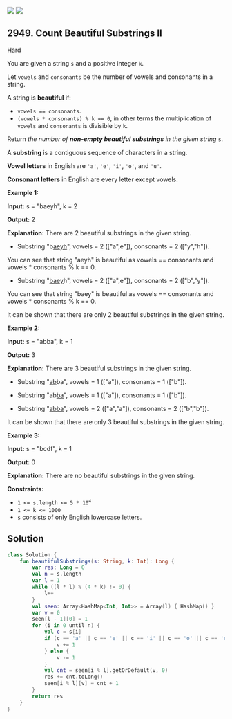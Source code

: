 [![](https://img.shields.io/github/stars/javadev/LeetCode-in-Kotlin?label=Stars&style=flat-square)](https://github.com/javadev/LeetCode-in-Kotlin)
[![](https://img.shields.io/github/forks/javadev/LeetCode-in-Kotlin?label=Fork%20me%20on%20GitHub%20&style=flat-square)](https://github.com/javadev/LeetCode-in-Kotlin/fork)

## 2949\. Count Beautiful Substrings II

Hard

You are given a string `s` and a positive integer `k`.

Let `vowels` and `consonants` be the number of vowels and consonants in a string.

A string is **beautiful** if:

*   `vowels == consonants`.
*   `(vowels * consonants) % k == 0`, in other terms the multiplication of `vowels` and `consonants` is divisible by `k`.

Return _the number of **non-empty beautiful substrings** in the given string_ `s`.

A **substring** is a contiguous sequence of characters in a string.

**Vowel letters** in English are `'a'`, `'e'`, `'i'`, `'o'`, and `'u'`.

**Consonant letters** in English are every letter except vowels.

**Example 1:**

**Input:** s = "baeyh", k = 2

**Output:** 2

**Explanation:** There are 2 beautiful substrings in the given string.

- Substring "b<ins>aeyh</ins>", vowels = 2 (["a",e"]), consonants = 2 (["y","h"]).

You can see that string "aeyh" is beautiful as vowels == consonants and vowels \* consonants % k == 0.

- Substring "<ins>baey</ins>h", vowels = 2 (["a",e"]), consonants = 2 (["b","y"]).

You can see that string "baey" is beautiful as vowels == consonants and vowels \* consonants % k == 0.

It can be shown that there are only 2 beautiful substrings in the given string.

**Example 2:**

**Input:** s = "abba", k = 1

**Output:** 3

**Explanation:** There are 3 beautiful substrings in the given string.

- Substring "<ins>ab</ins>ba", vowels = 1 (["a"]), consonants = 1 (["b"]).

- Substring "ab<ins>ba</ins>", vowels = 1 (["a"]), consonants = 1 (["b"]).

- Substring "<ins>abba</ins>", vowels = 2 (["a","a"]), consonants = 2 (["b","b"]).

It can be shown that there are only 3 beautiful substrings in the given string.

**Example 3:**

**Input:** s = "bcdf", k = 1

**Output:** 0

**Explanation:** There are no beautiful substrings in the given string.

**Constraints:**

*   <code>1 <= s.length <= 5 * 10<sup>4</sup></code>
*   `1 <= k <= 1000`
*   `s` consists of only English lowercase letters.

## Solution

```kotlin
class Solution {
    fun beautifulSubstrings(s: String, k: Int): Long {
        var res: Long = 0
        val n = s.length
        var l = 1
        while ((l * l) % (4 * k) != 0) {
            l++
        }
        val seen: Array<HashMap<Int, Int>> = Array(l) { HashMap() }
        var v = 0
        seen[l - 1][0] = 1
        for (i in 0 until n) {
            val c = s[i]
            if (c == 'a' || c == 'e' || c == 'i' || c == 'o' || c == 'u') {
                v += 1
            } else {
                v -= 1
            }
            val cnt = seen[i % l].getOrDefault(v, 0)
            res += cnt.toLong()
            seen[i % l][v] = cnt + 1
        }
        return res
    }
}
```